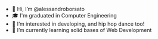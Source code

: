 - 👋 Hi, I’m @alessandroborsato
- 🎓 I'm graduated in Computer Engineering
- 👀 I’m interested in developing, and hip hop dance too!
- 🌱 I’m currently learning solid bases of Web Development



